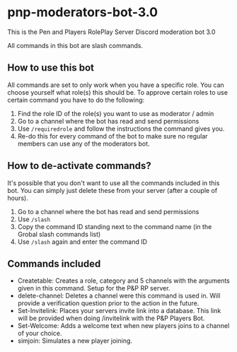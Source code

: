 # pnp-moderators-bot-3.0
This is the Pen and Players RolePlay Server Discord moderation bot 3.0

All commands in this bot are slash commands.

## How to use this bot
All commands are set to only work when you have a specific role. You can choose yourself what role(s) this should be.
To approve certain roles to use certain command you have to do the following:

1. Find the role ID of the role(s) you want to use as moderator / admin
2. Go to a channel where the bot has read and send permissions
3. Use `/requiredrole` and follow the instructions the command gives you.
4. Re-do this for every command of the bot to make sure no regular members can use any of the moderators bot.

## How to de-activate commands?
It's possible that you don't want to use all the commands included in this bot.
You can simply just delete these from your server (after a couple of hours).

1. Go to a channel where the bot has read and send permissions
2. Use `/slash`
3. Copy the command ID standing next to the command name (in the Grobal slash commands list)
4. Use `/slash` again and enter the command ID

## Commands included
- Createtable: Creates a role, category and 5 channels with the arguments given in this command. Setup for the P&P RP server.
- delete-channel: Deletes a channel were this command is used in. Will provide a verification question prior to the action in the future.
- Set-Invitelink: Places your servers invite link into a database. This link will be provided when doing /invitelink with the P&P Players Bot.
- Set-Welcome: Adds a welcome text when new players joins to a channel of your choice.
- simjoin: Simulates a new player joining.